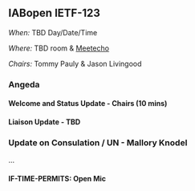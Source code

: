 ## IABopen IETF-123

*When:* TBD Day/Date/Time

*Where:* TBD room & [Meetecho](https://meetings.conf.meetecho.com/ietf123/?group=iabopen&short=&item=1)

*Chairs:* Tommy Pauly & Jason Livingood

### Angeda

#### Welcome and Status Update - Chairs (10 mins)
  
#### Liaison Update - TBD

### Update on Consulation / UN - Mallory Knodel
...

#### IF-TIME-PERMITS: Open Mic
